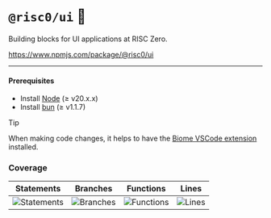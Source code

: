 # `@risc0/ui` 🎨

Building blocks for UI applications at RISC Zero.

https://www.npmjs.com/package/@risc0/ui

---

#### Prerequisites

- Install [Node](https://nodejs.org/en) (≥ v20.x.x)
- Install [bun](https://bun.sh/) (≥ v1.1.7)

> [!TIP]  
> When making code changes, it helps to have the [Biome VSCode extension](https://marketplace.visualstudio.com/items?itemName=biomejs.biome) installed.

### Coverage 

| Statements                  | Branches                | Functions                 | Lines             |
| --------------------------- | ----------------------- | ------------------------- | ----------------- |
| ![Statements](https://img.shields.io/badge/statements-40.6%25-red.svg?style=flat) | ![Branches](https://img.shields.io/badge/branches-74.57%25-red.svg?style=flat) | ![Functions](https://img.shields.io/badge/functions-53.84%25-red.svg?style=flat) | ![Lines](https://img.shields.io/badge/lines-40.6%25-red.svg?style=flat) |
